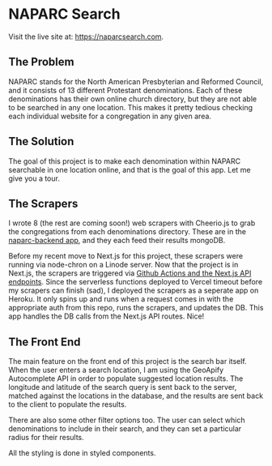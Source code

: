 # NAPARC Search
Visit the live site at: https://naparcsearch.com.

## The Problem
NAPARC stands for the North American Presbyterian and Reformed Council, and it consists of 13 different Protestant denominations. Each of these denominations has their own online church directory, but they are not able to be searched in any one location. This makes it pretty tedious checking each individual website for a congregation in any given area.

## The Solution
The goal of this project is to make each denomination within NAPARC searchable in one location online, and that is the goal of this app. Let me give you a tour. 

## The Scrapers
I wrote 8 (the rest are coming soon!) web scrapers with Cheerio.js to grab the congregations from each denominations directory. These are in the [naparc-backend app](https://github.com/zfixler/naparc-backend), and they each feed their results mongoDB.

Before my recent move to Next.js for this project, these scrapers were running via node-chron on a Linode server. Now that the project is in Next.js, the scrapers are triggered via [Github Actions and the Next.js API endpoints](https://github.com/paulphys/nextjs-cron). Since the serverless functions deployed to Vercel timeout before my scrapers can finish (sad), I deployed the scrapers as a seperate app on Heroku. It only spins up and runs when a request comes in with the appropriate auth from this repo, runs the scrapers, and updates the DB. This app handles the DB calls from the Next.js API routes. Nice!

## The Front End
The main feature on the front end of this project is the search bar itself. When the user enters a search location, I am using the GeoApify Autocomplete API in order to populate suggested location results. The longitude and latitude of the search query is sent back to the server, matched against the locations in the database, and the results are sent back to the client to populate the results. 

There are also some other filter options too. The user can select which denominations to include in their search, and they can set a particular radius for their results.

All the styling is done in styled components.
